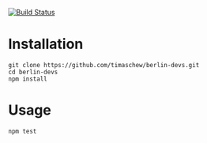 [![Build Status](https://travis-ci.org/timaschew/berlin-devs.png)](https://travis-ci.org/timaschew/berlin-devs)

# Installation

`git clone https://github.com/timaschew/berlin-devs.git`  
`cd berlin-devs`  
`npm install`  

# Usage

`npm test`
